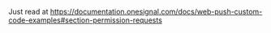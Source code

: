 Just read at https://documentation.onesignal.com/docs/web-push-custom-code-examples#section-permission-requests
